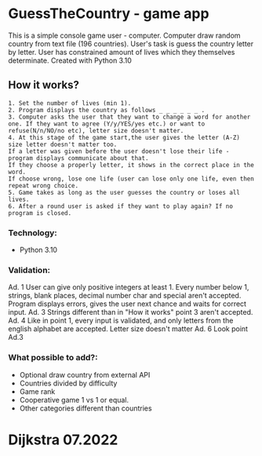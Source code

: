 # GuessTheCountry - game app

This is a simple console game user - computer. Computer draw random country from text file (196 countries). User's task is guess the country letter by letter. User has constrained amount of lives which they themselves determinate. Created with Python 3.10

## How it works?
	1. Set the number of lives (min 1).
	2. Program displays the country as follows _ _ _ _ _ _ .
	3. Computer asks the user that they want to change a word for another one. If they want to agree (Y/y/YES/yes etc.) or want to refuse(N/n/NO/no etc), letter size doesn't matter.
	4. At this stage of the game start,the user gives the letter (A-Z) size letter doesn't matter too. 
	If a letter was given before the user doesn't lose their life - program displays communicate about that. 
	If they choose a properly letter, it shows in the correct place in the word.
	If choose wrong, lose one life (user can lose only one life, even then repeat wrong choice.
	5. Game takes as long as the user guesses the country or loses all lives.
	6. After a round user is asked if they want to play again? If no program is closed.
	
### Technology:
* Python 3.10

### Validation:
Ad. 1 User can give only positive integers at least 1. Every number below 1, strings, blank places, decimal number char and special  aren't accepted. Program displays errors, gives the user next chance and waits for correct input.
Ad. 3 Strings different than in "How it works" point 3 aren't accepted.
Ad. 4 Like in point 1, every input is validated, and only letters from the english alphabet are accepted. Letter size doesn't matter
Ad. 6 Look point Ad.3



### What possible to add?:
* Optional draw country from external API
* Countries divided by difficulty
* Game rank
* Cooperative game 1 vs 1 or equal.
* Other categories different than countries


# Dijkstra 07.2022
